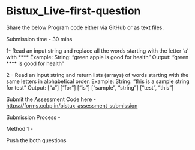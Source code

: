 # Bistux_Live-first-question




Share the below Program code either via GitHub or as text files.

Submission time - 30 mins


1- Read an input string and replace all the words starting with the letter ‘a’ with ****
Example:
String:  “green apple is good for health”
Output: “green **** is good for health”


2 - Read an input string and return lists (arrays) of words starting with the same letters in alphabetical order.
Example:
String: “this is a sample string for test”
Output:
[“a”]
[“for”]
[“is”]
[“sample”, “string”]
[“test”, “this”]


Submit the Assessment Code here - https://forms.ccbp.in/bistux_assessment_submission

Submission Process - 

Method 1 - 

Push the both questions 
